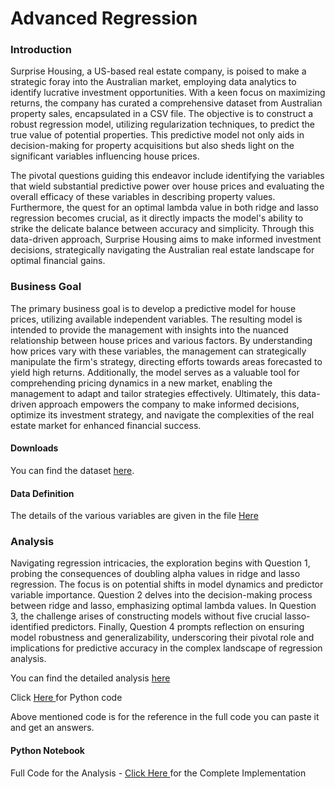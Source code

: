 # Advanced Regression

<h3> Introduction </h3>
<p> Surprise Housing, a US-based real estate company, is poised to make a strategic foray into the Australian market, employing data analytics to identify lucrative investment opportunities. With a keen focus on maximizing returns, the company has curated a comprehensive dataset from Australian property sales, encapsulated in a CSV file. The objective is to construct a robust regression model, utilizing regularization techniques, to predict the true value of potential properties. This predictive model not only aids in decision-making for property acquisitions but also sheds light on the significant variables influencing house prices.

<br>

The pivotal questions guiding this endeavor include identifying the variables that wield substantial predictive power over house prices and evaluating the overall efficacy of these variables in describing property values. Furthermore, the quest for an optimal lambda value in both ridge and lasso regression becomes crucial, as it directly impacts the model's ability to strike the delicate balance between accuracy and simplicity. Through this data-driven approach, Surprise Housing aims to make informed investment decisions, strategically navigating the Australian real estate landscape for optimal financial gains. </p>

<h3> Business Goal </h3>
<p> The primary business goal is to develop a predictive model for house prices, utilizing available independent variables. The resulting model is intended to provide the management with insights into the nuanced relationship between house prices and various factors. By understanding how prices vary with these variables, the management can strategically manipulate the firm's strategy, directing efforts towards areas forecasted to yield high returns. Additionally, the model serves as a valuable tool for comprehending pricing dynamics in a new market, enabling the management to adapt and tailor strategies effectively. Ultimately, this data-driven approach empowers the company to make informed decisions, optimize its investment strategy, and navigate the complexities of the real estate market for enhanced financial success. </p>

<h4> Downloads </h4>

<p>You can find the dataset <a href="https://ml-course3-upgrad.s3.amazonaws.com/Assignment_+Advanced+Regression/train.csv">here</a>.</p>

<h4>Data Definition</h4>
<p>The details of the various variables are given in the file <a href="https://cdn.upgrad.com/UpGrad/temp/87f67e28-c47e-4725-ae3c-111142c7eaba/data_description.txt"> Here </a> </p>

<h3> Analysis </h3>
<p> Navigating regression intricacies, the exploration begins with Question 1, probing the consequences of doubling alpha values in ridge and lasso regression. The focus is on potential shifts in model dynamics and predictor variable importance. Question 2 delves into the decision-making process between ridge and lasso, emphasizing optimal lambda values. In Question 3, the challenge arises of constructing models without five crucial lasso-identified predictors. Finally, Question 4 prompts reflection on ensuring model robustness and generalizability, underscoring their pivotal role and implications for predictive accuracy in the complex landscape of regression analysis. </p>
<p>You can find the detailed analysis <a href="https://github.com/poronita/Advanced_Regression/blob/main/Assignment_Analyis%20.pdf">here</a> </p>
<p> Click <a href="https://github.com/poronita/Advanced_Regression/blob/main/Assignment%20Regression%20Part%202.ipynb"> Here </a> for Python code </p>
<p> Above mentioned code is for the reference in the full code you can paste it and get an answers. </p>

<h4> Python Notebook </h4>
<p> Full Code for the Analysis - <a href=""> Click Here </a> for the Complete Implementation </p>
